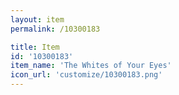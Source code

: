 ```yaml
---
layout: item
permalink: /10300183

title: Item
id: '10300183'
item_name: 'The Whites of Your Eyes'
icon_url: 'customize/10300183.png'
---
```

